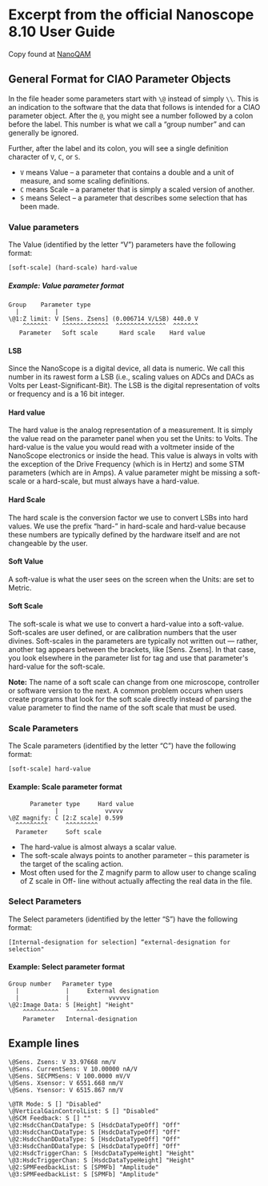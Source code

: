 # Excerpt from the official Nanoscope 8.10 User Guide
Copy found at [NanoQAM](http://nanoqam.ca/wiki/lib/exe/fetch.php?media=nanoscope_software_8.10_user_guide-d_004-1025-000_.pdf)


## General Format for CIAO Parameter Objects
In the file header some parameters start with `\@` instead of simply `\\`. This is an indication to the software
that the data that follows is intended for a CIAO parameter object. After the `@`, you might see a number
followed by a colon before the label. This number is what we call a “group number” and can generally be
ignored.

Further, after the label and its colon, you will see a single definition character of `V`, `C`, or `S`.

- `V` means Value – a parameter that contains a double and a unit of measure, and some scaling
definitions.
- `C` means Scale – a parameter that is simply a scaled version of another.
- `S` means Select – a parameter that describes some selection that has been made.


### Value parameters
The Value (identified by the letter “V”) parameters have the following format:

`[soft-scale] (hard-scale) hard-value`

##### Example: Value parameter format
```
Group    Parameter type
  |          | 	
\@1:Z limit: V [Sens. Zsens] (0.006714 V/LSB) 440.0 V
    ^^^^^^^    ^^^^^^^^^^^^^  ^^^^^^^^^^^^^^  ^^^^^^^
   Parameter   Soft scale      Hard scale    Hard value
```

#### LSB
Since the NanoScope is a digital device, all data is numeric. We call this number in its rawest form a LSB
(i.e., scaling values on ADCs and DACs as Volts per Least-Significant-Bit). The LSB is the digital
representation of volts or frequency and is a 16 bit integer.

#### Hard value
The hard value is the analog representation of a measurement. It is simply the value read on the parameter
panel when you set the Units: to Volts. The hard-value is the value you would read with a voltmeter inside of
the NanoScope electronics or inside the head. This value is always in volts with the exception of the Drive
Frequency (which is in Hertz) and some STM parameters (which are in Amps).
A value parameter might be missing a soft-scale or a hard-scale, but must always have a hard-value.

#### Hard Scale
The hard scale is the conversion factor we use to convert LSBs into hard values. We use the prefix “hard-” in
hard-scale and hard-value because these numbers are typically defined by the hardware itself and are not
changeable by the user.

#### Soft Value
A soft-value is what the user sees on the screen when the Units: are set to Metric.

#### Soft Scale
The soft-scale is what we use to convert a hard-value into a soft-value. Soft-scales are user defined, or are
calibration numbers that the user divines. Soft-scales in the parameters are typically not written out —
rather, another tag appears between the brackets, like [Sens. Zsens]. In that case, you look elsewhere in the
parameter list for tag and use that parameter's hard-value for the soft-scale.

**Note:** The name of a soft scale can change from one microscope, controller or software version to the
next. A common problem occurs when users create programs that look for the soft scale
directly instead of parsing the value parameter to find the name of the soft scale that must be
used.


### Scale Parameters
The Scale parameters (identified by the letter “C”) have the following format:

```[soft-scale] hard-value```

#### Example: Scale parameter format
```
      Parameter type     Hard value
             |             vvvvv
\@Z magnify: C [2:Z scale] 0.599
  ^^^^^^^^^     ^^^^^^^^^  
  Parameter     Soft scale 
```

- The hard-value is almost always a scalar value.
- The soft-scale always points to another parameter – this parameter is the target of the scaling
action.
- Most often used for the Z magnify parm to allow user to change scaling of Z scale in Off-
line without actually affecting the real data in the file.


### Select Parameters
The Select parameters (identified by the letter “S”) have the following format:
```
[Internal-designation for selection] “external-designation for selection"
```

#### Example: Select parameter format
```
Group number   Parameter type
  |             |     External designation
  |             |           vvvvvv
\@2:Image Data: S [Height] "Height"
    ^^^^^^^^^^     ^^^^^^
    Parameter   Internal-designation
```

## Example lines
```
\@Sens. Zsens: V 33.97668 nm/V
\@Sens. CurrentSens: V 10.00000 nA/V
\@Sens. SECPMSens: V 100.0000 mV/V
\@Sens. Xsensor: V 6551.668 nm/V
\@Sens. Ysensor: V 6515.867 nm/V

\@TR Mode: S [] "Disabled"
\@VerticalGainControlList: S [] "Disabled"
\@SCM Feedback: S [] ""
\@2:HsdcChanCDataType: S [HsdcDataTypeOff] "Off"
\@3:HsdcChanCDataType: S [HsdcDataTypeOff] "Off"
\@2:HsdcChanDDataType: S [HsdcDataTypeOff] "Off"
\@3:HsdcChanDDataType: S [HsdcDataTypeOff] "Off"
\@2:HsdcTriggerChan: S [HsdcDataTypeHeight] "Height"
\@3:HsdcTriggerChan: S [HsdcDataTypeHeight] "Height"
\@2:SPMFeedbackList: S [SPMFb] "Amplitude"
\@3:SPMFeedbackList: S [SPMFb] "Amplitude"
```